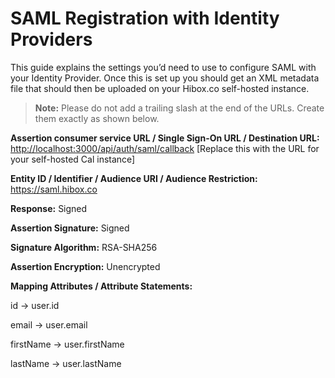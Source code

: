 # SAML Registration with Identity Providers

This guide explains the settings you’d need to use to configure SAML with your Identity Provider. Once this is set up you should get an XML metadata file that should then be uploaded on your Hibox.co self-hosted instance.

> **Note:** Please do not add a trailing slash at the end of the URLs. Create them exactly as shown below.

**Assertion consumer service URL / Single Sign-On URL / Destination URL:** [http://localhost:3000/api/auth/saml/callback](http://localhost:3000/api/auth/saml/callback) [Replace this with the URL for your self-hosted Cal instance]

**Entity ID / Identifier / Audience URI / Audience Restriction:** https://saml.hibox.co

**Response:** Signed

**Assertion Signature:** Signed

**Signature Algorithm:** RSA-SHA256

**Assertion Encryption:** Unencrypted

**Mapping Attributes / Attribute Statements:**

id -> user.id

email -> user.email

firstName -> user.firstName

lastName -> user.lastName
